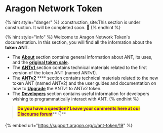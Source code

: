 # Aragon Network Token

{% hint style="danger" %}
:construction\_site:This section is under construction. It will be completed soon. :construction:
{% endhint %}

{% hint style="info" %}
Welcome to Aragon Network Token's documentation. In this section, you will find all the information about the **token ANT**.

* The [**About**](about-ant.md) section contains general information about ANT, its uses, and the [**original token sale**](historical-token-sale-information.md).
* The [**ANTv1** ](../antv1/)section contains technical materials related to the first version of the token ANT (named ANTv1).
* The[ **ANTv2**](../upgrading-to-antv2/) **** section contains technical materials related to the new token ANT (named ANTv2) and the user guides and documentation on how to [**Upgrade**](../upgrading-to-antv2/) the ANTv1 to ANTv2 token.&#x20;
* The [**Developers**](../developers/) section contains useful information for developers wishing to programmatically interact with ANT.
{% endhint %}



> <mark style="color:purple;">**Do you have a question? Leave your comments here at our Discourse forum**</mark>** 👇**

{% embed url="https://support.aragon.org/c/ant-token/19" %}
